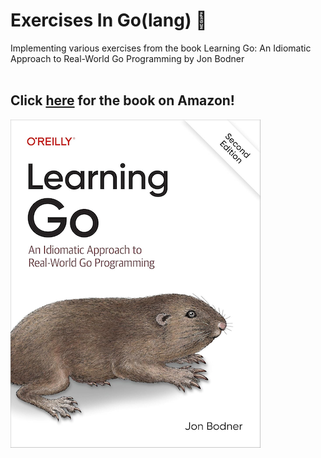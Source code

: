 # Exercises In Go(lang) 🏁
Implementing various exercises from the book Learning Go: An Idiomatic Approach to Real-World Go Programming by Jon Bodner
<br /> <br/>
## Click [here][Go Link] for the book on Amazon!
![Learning Go](LearningGo.png)

[go link]: https://www.amazon.com/Learning-Go-Jon-Bodner-ebook/dp/B0CS5DY1VN?ref_=ast_author_mpb